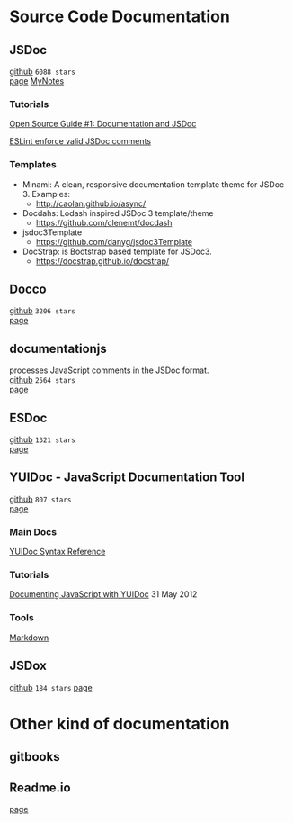 # Source Code Documentation

## JSDoc
[github](https://github.com/jsdoc3/jsdoc) `6088 stars`  
[page](http://usejsdoc.org/)
[MyNotes](jsdoc.md)

### Tutorials
[Open Source Guide #1: Documentation and JSDoc](https://resin.io/blog/open-source-guide-1-documentation-and-jsdoc/)

[ESLint enforce valid JSDoc comments](http://eslint.org/docs/rules/valid-jsdoc)

### Templates
* Minami: A clean, responsive documentation template theme for JSDoc 3. Examples:
  * http://caolan.github.io/async/
* Docdahs: Lodash inspired JSDoc 3 template/theme
  * https://github.com/clenemt/docdash
* jsdoc3Template
  * https://github.com/danyg/jsdoc3Template
* DocStrap: is Bootstrap based template for JSDoc3.
  * https://docstrap.github.io/docstrap/

## Docco
[github](https://github.com/jashkenas/docco) `3206 stars`  
[page](http://jashkenas.github.io/docco/)

## documentationjs
processes JavaScript comments in the JSDoc format.  
[github](https://github.com/documentationjs/documentation) `2564 stars`  
[page](http://documentation.js.org/)

## ESDoc
[github](https://github.com/esdoc/esdoc) `1321 stars`  
[page](https://esdoc.org/)

## YUIDoc - JavaScript Documentation Tool
[github](https://github.com/yui/yuidoc) `807 stars`  
[page](http://yui.github.io/yuidoc/)

### Main Docs
[YUIDoc Syntax Reference](http://yui.github.io/yuidoc/syntax/)
[]()
[]()
[]()

### Tutorials
[Documenting JavaScript with YUIDoc](https://code.tutsplus.com/tutorials/documenting-javascript-with-yuidoc--net-25324)
31 May 2012

### Tools
[Markdown](https://markdown-it.github.io/markdown-it/#MarkdownIt.new)

## JSDox
[github](https://github.com/sutoiku/jsdox) `184 stars`
[page](http://jsdox.org/)

# Other kind of documentation
## gitbooks

## Readme.io
[page](https://readme.readme.io/docs/managing-pages)
